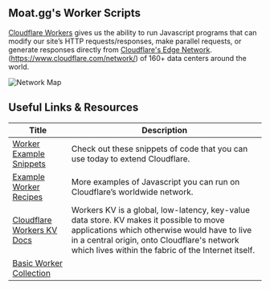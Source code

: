 ## Moat.gg's Worker Scripts
[Cloudflare Workers](https://developers.cloudflare.com/workers/about/) gives us the ability to run Javascript programs that can modify our site’s HTTP requests/responses, make parallel requests, or generate responses directly from [Cloudflare's Edge Network](https://www.cloudflare.com/network/).(https://www.cloudflare.com/network/) of 160+ data centers around the world.

![Network Map](https://developers.cloudflare.com/workers/static/network-map.png)

## Useful Links & Resources
| Title | Description |
| ------------------------------- | ----- |
| [Worker Example Snippets](https://developers.cloudflare.com/workers/recipes/) | Check out these snippets of code that you can use today to extend Cloudflare. |
| [Example Worker Recipes](https://github.com/cloudflare/worker-examples) | More examples of Javascript you can run on Cloudflare’s worldwide network. |
| [Cloudflare Workers KV Docs](https://developers.cloudflare.com/workers/kv/) | Workers KV is a global, low-latency, key-value data store. KV makes it possible to move applications which otherwise would have to live in a central origin, onto Cloudflare's network which lives within the fabric of the Internet itself. |
| [Basic Worker Collection](https://github.com/lebinh/cloudflare-workers) 